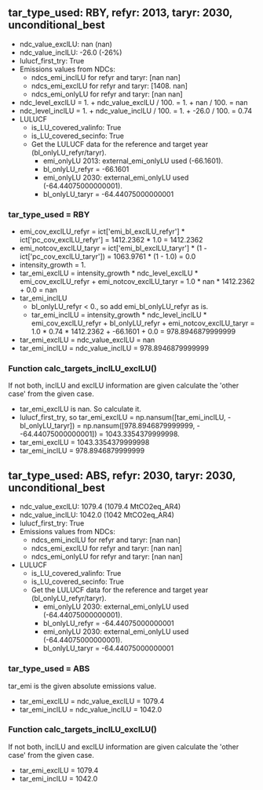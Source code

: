

## tar_type_used: RBY, refyr: 2013, taryr: 2030, unconditional_best
- ndc_value_exclLU: nan (nan)
- ndc_value_inclLU: -26.0 (-26%)
- lulucf_first_try: True
- Emissions values from NDCs:
  - ndcs_emi_inclLU for refyr and taryr: [nan nan]
  - ndcs_emi_exclLU for refyr and taryr: [1408.   nan]
  - ndcs_emi_onlyLU for refyr and taryr: [nan nan]
- ndc_level_exclLU = 1. + ndc_value_exclLU / 100. = 1. + nan / 100. = nan
- ndc_level_inclLU = 1. + ndc_value_inclLU / 100. = 1. + -26.0 / 100. = 0.74
- LULUCF
  - is_LU_covered_valinfo: True
  - is_LU_covered_secinfo: True
  - Get the LULUCF data for the reference and target year (bl_onlyLU_refyr/taryr).
    - emi_onlyLU 2013: external_emi_onlyLU used (-66.1601).
    - bl_onlyLU_refyr = -66.1601
    - emi_onlyLU 2030: external_emi_onlyLU used (-64.44075000000001).
    - bl_onlyLU_taryr = -64.44075000000001
### tar_type_used = RBY
- emi_cov_exclLU_refyr = ict['emi_bl_exclLU_refyr'] * ict['pc_cov_exclLU_refyr'] = 1412.2362 * 1.0 = 1412.2362
- emi_notcov_exclLU_taryr = ict['emi_bl_exclLU_taryr'] * (1 - ict['pc_cov_exclLU_taryr']) = 1063.9761 * (1 - 1.0) = 0.0
- intensity_growth = 1.
- tar_emi_exclLU = intensity_growth * ndc_level_exclLU * emi_cov_exclLU_refyr + emi_notcov_exclLU_taryr = 1.0 * nan * 1412.2362 + 0.0 = nan
- tar_emi_inclLU
  - bl_onlyLU_refyr < 0., so add emi_bl_onlyLU_refyr as is.
  - tar_emi_inclLU = intensity_growth * ndc_level_inclLU * emi_cov_exclLU_refyr + bl_onlyLU_refyr + emi_notcov_exclLU_taryr = 1.0 * 0.74 * 1412.2362 + -66.1601 + 0.0 = 978.8946879999999
- tar_emi_exclLU = ndc_value_exclLU = nan
- tar_emi_inclLU = ndc_value_inclLU = 978.8946879999999
### Function calc_targets_inclLU_exclLU()
If not both, inclLU and exclLU information are given calculate the 'other case' from the given case.
- tar_emi_exclLU is nan. So calculate it.
- lulucf_first_try, so tar_emi_exclLU = np.nansum([tar_emi_inclLU, -bl_onlyLU_taryr]) = np.nansum([978.8946879999999, - -64.44075000000001]) = 1043.3354379999998.
- tar_emi_exclLU = 1043.3354379999998
- tar_emi_inclLU = 978.8946879999999

## tar_type_used: ABS, refyr: 2030, taryr: 2030, unconditional_best
- ndc_value_exclLU: 1079.4 (1079.4 MtCO2eq_AR4)
- ndc_value_inclLU: 1042.0 (1042 MtCO2eq_AR4)
- lulucf_first_try: True
- Emissions values from NDCs:
  - ndcs_emi_inclLU for refyr and taryr: [nan nan]
  - ndcs_emi_exclLU for refyr and taryr: [nan nan]
  - ndcs_emi_onlyLU for refyr and taryr: [nan nan]
- LULUCF
  - is_LU_covered_valinfo: True
  - is_LU_covered_secinfo: True
  - Get the LULUCF data for the reference and target year (bl_onlyLU_refyr/taryr).
    - emi_onlyLU 2030: external_emi_onlyLU used (-64.44075000000001).
    - bl_onlyLU_refyr = -64.44075000000001
    - emi_onlyLU 2030: external_emi_onlyLU used (-64.44075000000001).
    - bl_onlyLU_taryr = -64.44075000000001
### tar_type_used = ABS
tar_emi is the given absolute emissions value.
- tar_emi_exclLU = ndc_value_exclLU = 1079.4
- tar_emi_inclLU = ndc_value_inclLU = 1042.0
### Function calc_targets_inclLU_exclLU()
If not both, inclLU and exclLU information are given calculate the 'other case' from the given case.
- tar_emi_exclLU = 1079.4
- tar_emi_inclLU = 1042.0